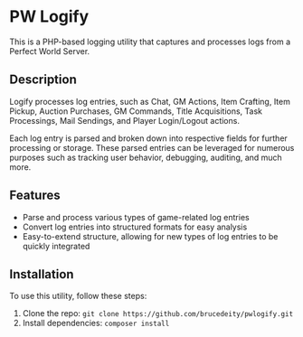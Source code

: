 # PW Logify
This is a PHP-based logging utility that captures and processes logs from a Perfect World Server.

## Description
Logify processes log entries, such as Chat, GM Actions, Item Crafting, Item Pickup, Auction Purchases, GM Commands, Title Acquisitions, Task Processings, Mail Sendings, and Player Login/Logout actions.

Each log entry is parsed and broken down into respective fields for further processing or storage. These parsed entries can be leveraged for numerous purposes such as tracking user behavior, debugging, auditing, and much more.

## Features
* Parse and process various types of game-related log entries
* Convert log entries into structured formats for easy analysis
* Easy-to-extend structure, allowing for new types of log entries to be quickly integrated

## Installation
To use this utility, follow these steps:

1. Clone the repo: `git clone https://github.com/brucedeity/pwlogify.git`
2. Install dependencies: `composer install`